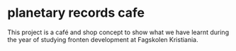 # planetary records cafe

This project is a café and shop concept to show what we have learnt during the year of studying fronten development at Fagskolen Kristiania.